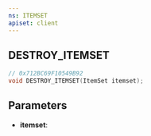 ```yaml
---
ns: ITEMSET
apiset: client
---
```

## DESTROY_ITEMSET

```c
// 0x712BC69F10549B92
void DESTROY_ITEMSET(ItemSet itemset);
```


## Parameters
* **itemset**: